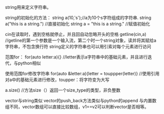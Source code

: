 string用来定义字符串。

string的初始化的方法：
string a(10,'s');//a为10个s字符组成的字符串.
string a("this is a string.") //直接初始化
string a = "this is a string." //赋值初始化

cin在读取时，遇到空格就停止，并且回自动忽略开头的空格
getline(cin,a) //getline的第一个参数是一个输入流，第二个时一个string对象，读并将其赋给a字符串，不包含换行符
string定义的字符串也可以用引索对每个元素进行访问

范围for：
for(auto letter:a){} //letter表示a字符串中的基础元素，并且进行迭代，与python相似

使用范围for修改字符串
for(auto &letter:a){letter = touppper(letter)}  //使用引用对a中的基础元素进行修改，toupper：将字符变为大写

a.size() //方法size（）返回一个size_type的类型，非负整数

vector与string类似
vector的push_back方法类似与python的append
与内置数组不同，vector数组可以直接比较数组，v1==v2可以判断vector是否相等。

